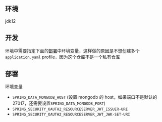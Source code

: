 

## 环境
jdk12

## 开发
环境中需要指定下面的[部署](#部署)中环境变量，这样做的原因是不想创建多个 `application.yaml` profile，因为这个仓库不是一个私有仓库

## 部署
环境变量
- `SPRING_DATA_MONGODB_HOST` (设置 mongodb 的 host，如果端口不是默认的27017，还需要设置`SPRING_DATA_MONGODB_PORT`)
- `SPRING_SECURITY_OAUTH2_RESOURCESERVER_JWT_ISSUER-URI` 
- `SPRING_SECURITY_OAUTH2_RESOURCESERVER_JWT_JWK-SET-URI`

